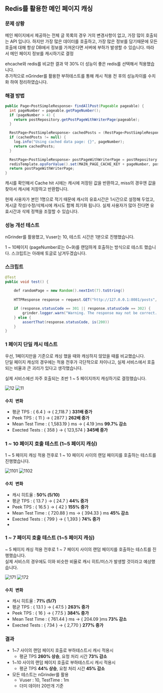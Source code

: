 ## Redis를 활용한 메인 페이지 캐싱

### 문제 상황

메인 페이지에서 제공하는 전체 글 목록의 경우 거의 변경사항이 없고, 가장 많이 호출되는 API 입니다.
하지만 가장 많은 데이터를 호출하고, 가장 많은 정보를 담기때문에 모든 호출에 대해 항상 DB에서 정보를 가져온다면 서버에 부하가 발생할 수 있습니다.
따라서 메인 페이지 정보를 캐시하기로 결정

ehcache와 redis를 비교한 결과 약 30% 더 성능이 좋은 redis를 선택해서 적용했습니다. \
추가적으로 nGrinder를 활용한 부하테스트를 통해 캐시 적용 전 후의 성능차이를 수치화 하여 정리하였습니다.

### 해결 방법

```java
public Page<PostSimpleResponse> findAllPost(Pageable pageable) {
  int pageNumber = pageable.getPageNumber();
  if (pageNumber > 4) {
    return postRepository.getPostPageWithWriterPage(pageable);
  }

  RestPage<PostSimpleResponse> cachedPosts = (RestPage<PostSimpleResponse>) redisTemplate.opsForValue().get(MAIN_PAGE_CACHE_KEY + pageNumber);
  if (cachedPosts != null) {
    log.info("Using cached data page: {}", pageNumber);
    return cachedPosts;
  }

  RestPage<PostSimpleResponse> postPageWithWriterPage = postRepository.getPostPageWithWriterPage(pageable);
  redisTemplate.opsForValue().set(MAIN_PAGE_CACHE_KEY + pageNumber, postPageWithWriterPage, CACHE_EXPIRATION, TimeUnit.SECONDS);
  return postPageWithWriterPage;
}
```

캐시를 확인해서 Cache hit 시에는 캐시에 저장된 값을 반환하고, miss의 경우엔 값을 찾아서 캐시에 저장하고 반환합니다.

현재 사용자가 본인 1명으로 적기 때문에 캐시의 유효시간은 1시간으로 설정해 두었고, 게시글 작성/수정/삭제시에 캐시도 함께 최기화 됩니다. 실제 사용자가 많아 진다면 유효시간과 삭제 정책을 조절할 수 있습니다.

### 성능 개선 테스트
nGrinder를 활용했고, Vuser는 10, 테스트 시간은 1분으로 진행했습니다.

1 ~ 10페이지 (pageNumber로는 0~9)를 랜덤하게 호출하는 방식으로 테스트 했습니다. 스크립트는 아래에 토글로 남겨두겠습니다.

### 스크립트
```java
@Test
public void test() {
	
    def randomPage = new Random().nextInt(7).toString()
		
    HTTPResponse response = request.GET("http://127.0.0.1:8081/posts", ["page" : randomPage, "size" : "20"])

    if (response.statusCode == 301 || response.statusCode == 302) {
        grinder.logger.warn("Warning. The response may not be correct. The response code was {}.", response.statusCode)
    } else {
        assertThat(response.statusCode, is(200))
    }
}
```

### 1 페이지 단일 캐시 테스트

우선, 1페이지만을 기준으로 캐싱 했을 때와 캐싱하지 않았을 때를 비교했습니다. \
단일 페이지 캐싱의 경우에는 적용 전후가 극단적으로 차이나고, 실제 서비스에서 호출 되는 비율과 큰 괴리가 있다고 생각했습니다.

실제 서비스에선 자주 호출되는 초반 1 ~ 5 페이지까지 캐싱하기로 결정했습니다.

![12](https://github.com/user-attachments/assets/1e4b697d-7a22-4fdb-868e-7b17779a0efb)
![11](https://github.com/user-attachments/assets/8ba7c24b-6240-45c9-a078-f37f45f2fbac)

### `수치 변화`

- 평균 TPS : { 6.4 } → { 2,118.7 } **331배 증가**
- Peek TPS : { 11 } → { 2877 } **262배 증가**
- Mean Test Time : { 1,583.19 } ms → { 4.19 }ms **99.7% 감소**
- Exected Tests : { 358 } → { 123,574 } **345배 증가**

### 1 ~ 10 페이지 호출 테스트 (1~5 페이지 캐싱)

1 ~ 5 페이지 캐싱 적용 전후로 1 ~ 10 페이지 사이의 랜덤 페이지를 호출하는 테스트를 진행했습니다. 

![1101](https://github.com/user-attachments/assets/6a60bc71-3e34-42ea-95f6-01b02dc910d8)
![1102](https://github.com/user-attachments/assets/0ac24d9c-03a3-4c02-a5fc-2523b1625044)

### `수치 변화`

- 캐시 히트율 : **50% (5/10)**
- 평균 TPS : { 13.7 } → { 24.7 } **44% 증가**
- Peek TPS : { 16.5 } → { 42 } **155% 증가**
- Mean Test Time : { 720.88 } ms → { 394.33 } ms **45% 감소**
- Exected Tests : { 799 } → { 1,393 } **74% 증가**
-
### 1 ~ 7 페이지 호출 테스트 (1~5 페이지 캐싱)

~ 5 페이지 캐싱 적용 전후로 1 ~ 7 페이지 사이의 랜덤 페이지를 호출하는 테스트를 진행했습니다. \
실제 서비스의 경우에도 이와 비슷한 비율로 캐시 히트/미스가 발생할 것이라고 예상했습니다.

![171](https://github.com/user-attachments/assets/fb366985-25f2-45a7-a59b-7b2875fae519)
![172](https://github.com/user-attachments/assets/a136ab1a-610d-4c25-a279-ad90311c30a3)



### `수치 변화`

- 캐시 히트율 : **71% (5/7)**
- 평균 TPS : { 13.1 } → { 47.5 } **263% 증가**
- Peek TPS : { 16 } → { 77.5 } **384% 증가**
- Mean Test Time : { 761.44 } ms → { 204.09 }ms **73% 감소**
- Exected Tests : { 734 } → { 2,770 } **277% 증가**

### 결과
- 1~7 사이의 랜덤 페이지 호출로 부하테스트시 캐시 적용시
  - 평균 TPS **260% 상승**, 요청 처리 시간 **73% 감소**
- 1~10 사이의 랜덤 페이지 호출로 부하테스트시 캐시 적용시
  - 평균 TPS **44% 상승**, 요청 처리 시간 **45% 감소**
- 모든 테스트는 nGrinder를 활용
  - Vuser : 10, TestTime : 1m
  - 더미 데이터 20만개 기준
